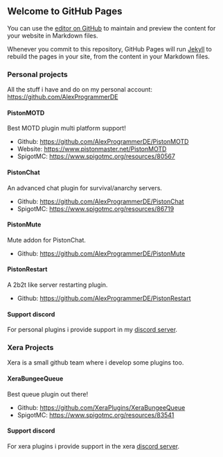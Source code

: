 ## Welcome to GitHub Pages

You can use the [editor on GitHub](https://github.com/AlexProgrammerDE/projects/edit/gh-pages/index.md) to maintain and preview the content for your website in Markdown files.

Whenever you commit to this repository, GitHub Pages will run [Jekyll](https://jekyllrb.com/) to rebuild the pages in your site, from the content in your Markdown files.

### Personal projects
All the stuff i have and do on my personal account: https://github.com/AlexProgrammerDE

#### PistonMOTD
Best MOTD plugin multi platform support! 

* Github: https://github.com/AlexProgrammerDE/PistonMOTD
* Website: https://www.pistonmaster.net/PistonMOTD
* SpigotMC: https://www.spigotmc.org/resources/80567

#### PistonChat
An advanced chat plugin for survival/anarchy servers. 

* Github: https://github.com/AlexProgrammerDE/PistonChat
* SpigotMC: https://www.spigotmc.org/resources/86719

#### PistonMute
Mute addon for PistonChat. 

* Github: https://github.com/AlexProgrammerDE/PistonMute

#### PistonRestart
A 2b2t like server restarting plugin. 

* Github: https://github.com/AlexProgrammerDE/PistonRestart

#### Support discord
For personal plugins i provide support in my [discord server](https://discord.gg/CDrcxzH).

### Xera Projects
Xera is a small github team where i develop some plugins too.

#### XeraBungeeQueue
Best queue plugin out there! 

* Github: https://github.com/XeraPlugins/XeraBungeeQueue
* SpigotMC: https://www.spigotmc.org/resources/83541

#### Support discord
For xera plugins i provide support in the xera [discord server](https://discord.gg/WWm35Tc).
